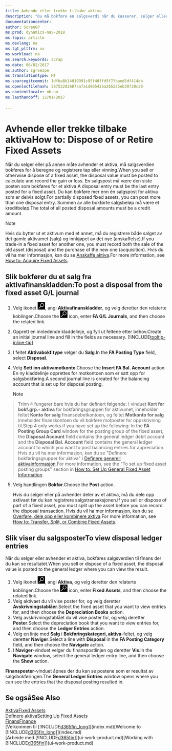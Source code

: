 ```yaml
---
title: Avhende eller trekke tilbake aktiva
description: "Du må bokføre en salgsverdi når du kasserer, selger eller trekker tilbake et aktivum."
documentationcenter: 
author: SorenGP
ms.prod: dynamics-nav-2018
ms.topic: article
ms.devlang: na
ms.tgt_pltfrm: na
ms.workload: na
ms.search.keywords: scrap
ms.date: 06/02/2017
ms.author: sgroespe
ms.translationtype: HT
ms.sourcegitcommit: 1dfba8b14019991c95f40ffd5f7fbaed5df414eb
ms.openlocfilehash: 38753282687aafa1d06542ba265225eb30720c20
ms.contentlocale: nb-no
ms.lasthandoff: 12/01/2017

---
```

# <a name="how-to-dispose-of-or-retire-fixed-assets"></a><span data-ttu-id="f3837-103">Avhende eller trekke tilbake aktiva</span><span class="sxs-lookup"><span data-stu-id="f3837-103">How to: Dispose of or Retire Fixed Assets</span></span>
<span data-ttu-id="f3837-104">Når du selger eller på annen måte avhender et aktiva, må salgsverdien bokføres for å beregne og registrere tap eller vinning.</span><span class="sxs-lookup"><span data-stu-id="f3837-104">When you sell or otherwise dispose of a fixed asset, the disposal value must be posted to calculate and record the gain or loss.</span></span> <span data-ttu-id="f3837-105">En salgspost må være den siste posten som bokføres for et aktiva.</span><span class="sxs-lookup"><span data-stu-id="f3837-105">A disposal entry must be the last entry posted for a fixed asset.</span></span> <span data-ttu-id="f3837-106">Du kan bokføre mer enn én salgspost for aktiva som er delvis solgt.</span><span class="sxs-lookup"><span data-stu-id="f3837-106">For partially disposed fixed assets, you can post more than one disposal entry.</span></span> <span data-ttu-id="f3837-107">Summen av alle bokførte salgsbeløp må være et kreditbeløp.</span><span class="sxs-lookup"><span data-stu-id="f3837-107">The total of all posted disposal amounts must be a credit amount.</span></span>  

> [!NOTE]  
>   <span data-ttu-id="f3837-108">Hvis du bytter ut et aktivum med et annet, må du registrere både salget av det gamle aktivumet (salg) og innkjøpet av det nye (anskaffelse).</span><span class="sxs-lookup"><span data-stu-id="f3837-108">If you trade-in a fixed asset for another one, you must record both the sale of the old asset (disposal) and the purchase of the new one (acquisition).</span></span> <span data-ttu-id="f3837-109">Hvis du vil ha mer informasjon, kan du se [Anskaffe aktiva](fa-how-acquire.md).</span><span class="sxs-lookup"><span data-stu-id="f3837-109">For more information, see [How to: Acquire Fixed Assets](fa-how-acquire.md).</span></span>  

## <a name="to-post-a-disposal-from-the-fixed-asset-gl-journal"></a><span data-ttu-id="f3837-110">Slik bokfører du et salg fra aktivafinanskladden:</span><span class="sxs-lookup"><span data-stu-id="f3837-110">To post a disposal from the fixed asset G/L journal</span></span>
1. <span data-ttu-id="f3837-111">Velg ikonet ![Søk etter side eller rapport](media/ui-search/search_small.png "Søk etter side eller rapport"), angi **Aktivafinanskladder**, og velg deretter den relaterte koblingen.</span><span class="sxs-lookup"><span data-stu-id="f3837-111">Choose the ![Search for Page or Report](media/ui-search/search_small.png "Search for Page or Report icon") icon, enter **FA G/L Journals**, and then choose the related link.</span></span>  
2. <span data-ttu-id="f3837-112">Opprett en innledende kladdelinje, og fyll ut feltene etter behov.</span><span class="sxs-lookup"><span data-stu-id="f3837-112">Create an initial journal line and fill in the fields as necessary.</span></span> [!INCLUDE[tooltip-inline-tip](includes/tooltip-inline-tip_md.md)]  
3. <span data-ttu-id="f3837-113">I feltet **Aktivabokf.type** velger du **Salg**.</span><span class="sxs-lookup"><span data-stu-id="f3837-113">In the **FA Posting Type** field, select **Disposal**.</span></span>  
4. <span data-ttu-id="f3837-114">Velg **Sett inn aktivamotkonto**.</span><span class="sxs-lookup"><span data-stu-id="f3837-114">Choose the **Insert FA Bal. Account** action.</span></span> <span data-ttu-id="f3837-115">En ny kladdelinje opprettes for motkontoen som er satt opp for salgsbokføring.</span><span class="sxs-lookup"><span data-stu-id="f3837-115">A second journal line is created for the balancing account that is set up for disposal posting.</span></span>  

    > [!NOTE]  
>   <span data-ttu-id="f3837-116">Trinn 4 fungerer bare hvis du har definert følgende: I vinduet **Kort for bokf.grp.- aktiva** for bokføringsgruppen for aktivumet, inneholder feltet **Konto for salg** finansdebetkontoen, og feltet **Motkonto for salg** inneholder finanskontoen du vil bokføre motposter for oppskrivning til.</span><span class="sxs-lookup"><span data-stu-id="f3837-116">Step 4 only works if you have set up the following: In the **FA Posting Group Card** window for the posting group of the fixed asset, the **Disposal Account** field contains the general ledger debit account and the **Disposal Bal. Account** field contains the general ledger account to which you want to post balancing entries for appreciation.</span></span> <span data-ttu-id="f3837-117">Hvis du vil ha mer informasjon, kan du se "Definere bokføringsgrupper for aktiva" i [Definere generell aktivainformasjon](fa-how-setup-general.md).</span><span class="sxs-lookup"><span data-stu-id="f3837-117">For more information, see the "To set up fixed asset posting groups" section in [How to: Set Up General Fixed Asset Information](fa-how-setup-general.md).</span></span>  
5. <span data-ttu-id="f3837-118">Velg handlingen **Bokfør**.</span><span class="sxs-lookup"><span data-stu-id="f3837-118">Choose the **Post** action.</span></span>  

    <span data-ttu-id="f3837-119">Hvis du selger eller på avhender deler av et aktiva, må du dele opp aktivaet før du kan registrere salgstransaksjonen.</span><span class="sxs-lookup"><span data-stu-id="f3837-119">If you sell or dispose of part of a fixed asset, you must split up the asset before you can record the disposal transaction.</span></span> <span data-ttu-id="f3837-120">Hvis du vil ha mer informasjon, kan du se [Overføre, dele opp eller kombinere aktiva](fa-how-trans-split-combine.md).</span><span class="sxs-lookup"><span data-stu-id="f3837-120">For more information, see [How to: Transfer, Split, or Combine Fixed Assets](fa-how-trans-split-combine.md).</span></span>  

## <a name="to-view-disposal-ledger-entries"></a><span data-ttu-id="f3837-121">Slik viser du salgsposter</span><span class="sxs-lookup"><span data-stu-id="f3837-121">To view disposal ledger entries</span></span>
<span data-ttu-id="f3837-122">Når du selger eller avhender et aktiva, bokføres salgsverdien til finans der du kan se resultatet.</span><span class="sxs-lookup"><span data-stu-id="f3837-122">When you sell or dispose of a fixed asset, the disposal value is posted to the general ledger where you can view the result.</span></span>  

1. <span data-ttu-id="f3837-123">Velg ikonet ![Søk etter side eller rapport](media/ui-search/search_small.png "Søk etter side eller rapport"), angi **Aktiva**, og velg deretter den relaterte koblingen.</span><span class="sxs-lookup"><span data-stu-id="f3837-123">Choose the ![Search for Page or Report](media/ui-search/search_small.png "Search for Page or Report icon") icon, enter **Fixed Assets**, and then choose the related link.</span></span>  
2. <span data-ttu-id="f3837-124">Velg aktivaet du vil vise poster for, og velg deretter **Avskrivningstablåer**.</span><span class="sxs-lookup"><span data-stu-id="f3837-124">Select the fixed asset that you want to view entries for, and then choose the **Depreciation Books** action.</span></span>  
3. <span data-ttu-id="f3837-125">Velg avskrivningstablået du vil vise poster for, og velg deretter **Poster**.</span><span class="sxs-lookup"><span data-stu-id="f3837-125">Select the depreciation book that you want to view entries for, and then choose the **Ledger Entries** action.</span></span>  
4. <span data-ttu-id="f3837-126">Velg en linje med **Salg** i **Bokføringskategori, aktiva**-feltet, og velg deretter **Naviger**.</span><span class="sxs-lookup"><span data-stu-id="f3837-126">Select a line with **Disposal** in the **FA Posting Category** field, and then choose the **Navigate** action.</span></span>  
5. <span data-ttu-id="f3837-127">I **Naviger**-vinduet velger du finanspostlinjen og deretter **Vis**.</span><span class="sxs-lookup"><span data-stu-id="f3837-127">In the **Navigate** window, select the general ledger entry line, and then choose the **Show** action.</span></span>  

<span data-ttu-id="f3837-128">**Finansposter**-vinduet åpnes der du kan se postene som er resultat av salgsbokføringen.</span><span class="sxs-lookup"><span data-stu-id="f3837-128">The **General Ledger Entries** window opens where you can see the entries that the disposal posting resulted in.</span></span>  

## <a name="see-also"></a><span data-ttu-id="f3837-129">Se også</span><span class="sxs-lookup"><span data-stu-id="f3837-129">See Also</span></span>
[<span data-ttu-id="f3837-130">Aktiva</span><span class="sxs-lookup"><span data-stu-id="f3837-130">Fixed Assets</span></span>](fa-manage.md)  
[<span data-ttu-id="f3837-131">Definere aktiva</span><span class="sxs-lookup"><span data-stu-id="f3837-131">Setting Up Fixed Assets</span></span>](fa-setup.md)  
[<span data-ttu-id="f3837-132">Finans</span><span class="sxs-lookup"><span data-stu-id="f3837-132">Finance</span></span>](finance.md)  
<span data-ttu-id="f3837-133">[Velkommen til [!INCLUDE[d365fin_long](includes/d365fin_long_md.md)]](index.md)</span><span class="sxs-lookup"><span data-stu-id="f3837-133">[Welcome to [!INCLUDE[d365fin_long](includes/d365fin_long_md.md)]](index.md)</span></span>  
<span data-ttu-id="f3837-134">[Arbeide med [!INCLUDE[d365fin](includes/d365fin_md.md)]](ui-work-product.md)</span><span class="sxs-lookup"><span data-stu-id="f3837-134">[Working with [!INCLUDE[d365fin](includes/d365fin_md.md)]](ui-work-product.md)</span></span>

